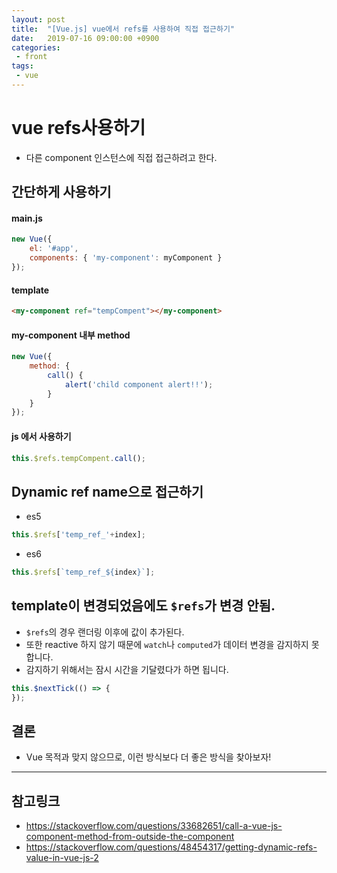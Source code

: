 ```yaml
---
layout: post
title:  "[Vue.js] vue에서 refs를 사용하여 직접 접근하기"
date:   2019-07-16 09:00:00 +0900
categories:
 - front
tags: 
 - vue
---
```


# vue refs사용하기
- 다른 component 인스턴스에 직접 접근하려고 한다.

## 간단하게 사용하기
#### main.js
```javascript
new Vue({
    el: '#app',
    components: { 'my-component': myComponent }
});
```

#### template
```html
<my-component ref="tempCompent"></my-component>
```

#### my-component 내부 method
```javascript
new Vue({
    method: {
        call() {
            alert('child component alert!!');
        }
    }
});
```

#### js 에서 사용하기
```javascript
this.$refs.tempCompent.call();
```

## Dynamic ref name으로 접근하기
- es5
```javascript
this.$refs['temp_ref_'+index];
```

- es6
```javascript
this.$refs[`temp_ref_${index}`];
```

## template이 변경되었음에도 `$refs`가 변경 안됨.
- `$refs`의 경우 랜더링 이후에 값이 추가된다.
- 또한 reactive 하지 않기 때문에 `watch`나 `computed`가 데이터 변경을 감지하지 못합니다.
- 감지하기 위해서는 잠시 시간을 기달렸다가 하면 됩니다.

```javascript
this.$nextTick(() => {
});
```

## 결론
- Vue 목적과 맞지 않으므로, 이런 방식보다 더 좋은 방식을 찾아보자!

---
## 참고링크
- https://stackoverflow.com/questions/33682651/call-a-vue-js-component-method-from-outside-the-component
- https://stackoverflow.com/questions/48454317/getting-dynamic-refs-value-in-vue-js-2